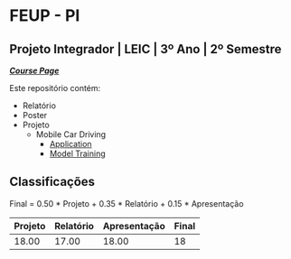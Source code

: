 # FEUP - PI

## Projeto Integrador | LEIC | 3º Ano | 2º Semestre


[***Course Page***](https://sigarra.up.pt/feup/pt/ucurr_geral.ficha_uc_view?pv_ocorrencia_id=484443)


Este repositório contém:
- Relatório
- Poster
- Projeto
   - Mobile Car Driving
      - [Application](https://github.com/filipepcampos/mobile-car-driving-application)
      - [Model Training](https://github.com/filipepcampos/mobile-car-driving-model)

## Classificações

Final = 0.50 * Projeto + 0.35 * Relatório + 0.15 * Apresentação

| Projeto | Relatório | Apresentação | Final
|---|---|---|---
| 18.00 | 17.00 | 18.00 | 18
